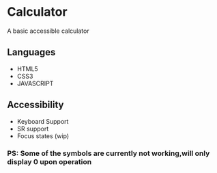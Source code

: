 # Calculator
A basic accessible calculator
## Languages
- HTML5
- CSS3
- JAVASCRIPT
## Accessibility
- Keyboard Support
- SR support
- Focus states (wip)
### PS: Some of the symbols are currently not working,will only display 0 upon operation

